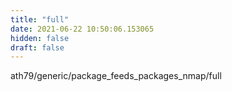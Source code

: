 ```yaml
---
title: "full"
date: 2021-06-22 10:50:06.153065
hidden: false
draft: false
---
```


ath79/generic/package_feeds_packages_nmap/full

